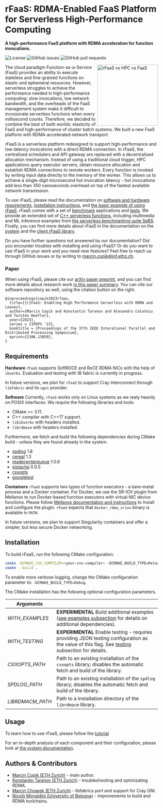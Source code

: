 # rFaaS: RDMA-Enabled FaaS Platform for Serverless High-Performance Computing

**A high-performance FaaS platform with RDMA acceleration for function invocations.**

![License](https://img.shields.io/github/license/spcl/rfaas)
![GitHub issues](https://img.shields.io/github/issues/spcl/serverless-benchmarks)
![GitHub pull requests](https://img.shields.io/github/issues-pr/spcl/serverless-benchmarks)

[<img alt="rFaaS vs HPC vs FaaS" src="docs/systems_comparison.png" height="200" align="right" title="rFaaS vs HPC vs FaaS"/>](docs/systems_comparison.png)
The cloud paradigm Function-as-a-Service (FaaS) provides an ability to execute stateless and fine-grained functions on elastic and ephemeral resources. However, serverless struggles to achieve the performance needed in high-performance computing: slow invocations, low network bandwidth, and the overheads of the FaaS management system make it difficult to incorporate serverless functions when every millisecond counts. Therefore, we decided to combine the best of both worlds: elasticity of FaaS and high-performance of cluster batch systems. We built a new FaaS platform with RDMA-accelerated network transport.

rFaaS is a serverless platform redesigned to support high-performance and low-latency invocations with a direct RDMA connection. 
In rFaaS, the centralized schedulers and API gateway are replaced with a decentralized allocation mechanism. Instead of using a traditional cloud trigger, HPC applications query executor servers, obtain resource allocation and establish RDMA connections to remote workers. Every function is invoked by writing input data directly to the memory of the worker. This allows us to achieve a single-digit microsecond hot invocation latency - hot invocations add less than 350 nanoseconds overhead on top of the fastest available network transmission.

To use rFaaS, please read the documentation on [software and hardware requirements](#requirements), [installation instructions](#installation), and [the basic example of using rFaaS](#usage). rFaaS comes with a set of [benchmark](docs/benchmarks.md) applications and [tests](docs/testing). We provide an extended set of [C++ serverless functions](docs/examples.md), including multimedia and ML inference examples from [the serverless benchmarking suite SeBS](https://github.com/spcl/serverless-benchmarks). Finally, you can find more details about rFaaS in the documentation on the [system](docs/system.md) and the [client rFaaS library](docs/client_library.md).

Do you have further questions not answered by our documentation? Did you encounter troubles with installing and using rFaaS? Or do you want to use rFaaS in your work and you need new features? Feel free to reach us through GitHub issues or by writing to <marcin.copik@inf.ethz.ch>.

### Paper

When using rFaaS, please cite our [arXiv paper preprint](https://arxiv.org/abs/2106.13859), and you can
find more details about research work [in this paper summary](mcopik.github.io/projects/rfaas/).
You can cite our software repository as well, using the citation button on the right.

```
@inproceedings{copik2023rfaas,
  title={{r}FaaS: Enabling High Performance Serverless with RDMA and Leases},
  author={Marcin Copik and Konstantin Taranov and Alexandru Calotoiu and Torsten Hoefler},
  year={2023},
  series = {IPDPS '23},
  booktitle = {Proceedings of the 37th IEEE Interational Parallel and Distributed Processing Symposium},
  eprint={2106.13859},
}
```

## Requirements

**Hardware** `rFaaS` supports SoftROCE and RoCE RDMA NICs with the help of `ibverbs`.
Evaluation and testing with IB fabric is currently in progress.

In future versions, we plan for `rFaaS` to support Cray interconnect through `libfabric` and
its `ugni` provider.

**Software** Currently, `rFaaS` works only on Linux systems as we realy heavily on POSIX interfaces. We require the following libraries and tools:

- CMake >= 3.11.
- C++ compiler with C++17 support.
- `libibverbs` with headers installed.
- `librdmacm` with headers installed.

Furthermore, we fetch and build the following dependencies during CMake build - unless
they are found already in the system.

- [spdlog](https://github.com/gabime/spdlog) 1.8
- [cereal](https://uscilab.github.io/cereal/) 1.3
- [readerwriterqueue](https://github.com/cameron314/readerwriterqueue) 1.0.6
- [pistache](https://github.com/pistacheio/pistache) 0.0.5
- [cxxopts](https://github.com/jarro2783/cxxopts) 
- [googletest](https://github.com/google/googletest)

**Containers**
`rFaaS` supports two types of function executors - a bare-metal process and a Docker container. For Docker, we use the SR-IOV plugin from Mellanox to run Docker-based function executors with virtual NIC device functions. Please follow [Mellanox documentation and instructions](https://community.mellanox.com/s/article/Docker-RDMA-SRIOV-Networking-with-ConnectX4-ConnectX5-ConnectX6) to install and configure the plugin.
`rFaaS` expects that `docker_rdma_sriov` binary is available in `PATH`.

In future versions, we plan to support Singularity containers and offer a simpler, but less secure Docker networking.

## Installation

To build rFaaS, run the following CMake configuration:

```bash
cmake -DCMAKE_CXX_COMPILER=<your-cxx-compiler> -DCMAKE_BUILD_TYPE=Release <source-dir>
cmake --build .
```

To enable more verbose logging, change the CMake configuration parameter to: `-DCMAKE_BUILD_TYPE=Debug`.

The CMake installation has the following optional configuration parameters.

| Arguments                                                            	|                                              		|
|-------------------------------------------------------------------|----------------------------------------------|
| <i>WITH_EXAMPLES</i>                                       	| **EXPERIMENTAL** Build additional examples ([see examples subsection](docs/examples.md) for details on additional dependencies).              						|
| <i>WITH_TESTING</i>                                        	| **EXPERIMENTAL** Enable testing - requires providing JSON testing configuration as the value of this flag. See [testing](#testing) subsection for details.	|
| <i>CXXOPTS_PATH</i>                                         	 | Path to an existing installation of the `cxxopts` library; disables the automatic fetch and build of the library. |
| <i>SPDLOG_PATH</i>                                         	 | Path to an existing installation of the `spdlog` library; disables the automatic fetch and build of the library. |
| <i>LIBRDMACM_PATH</i>                                        | Path to a installation directory of the `librdmacm` library. |

## Usage

To learn how to use rFaaS, please follow the [tutorial](docs/tutorial.md) 

For an in-depth analysis of each component and their configuration, please look at [the system documentation](docs/system.md).

## Authors & Contributors

* [Marcin Copik (ETH Zurich)](https://github.com/mcopik/) - main author.
* [Konstantin Taranov (ETH Zurich)](https://github.com/TaranovK) - troubleshooting and optimizating RDMA.
* [Marcin Chrapek (ETH Zurich)](https://github.com/marchrap) - libfabrics port and support for Cray GNI.
* [ Nicolò Monaldini (University of Bologna)](https://github.com/nicolo-mn) - improvements to build and RDMA toolchains.
